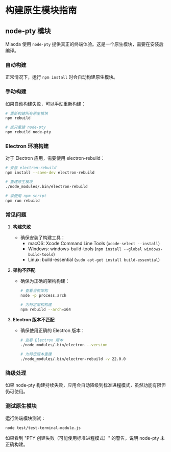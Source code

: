 # 构建原生模块指南

## node-pty 模块

Miaoda 使用 `node-pty` 提供真正的终端体验。这是一个原生模块，需要在安装后编译。

### 自动构建

正常情况下，运行 `npm install` 时会自动构建原生模块。

### 手动构建

如果自动构建失败，可以手动重新构建：

```bash
# 重新构建所有原生模块
npm rebuild

# 或只重建 node-pty
npm rebuild node-pty
```

### Electron 环境构建

对于 Electron 应用，需要使用 electron-rebuild：

```bash
# 安装 electron-rebuild
npm install --save-dev electron-rebuild

# 重建原生模块
./node_modules/.bin/electron-rebuild

# 或使用 npm script
npm run rebuild
```

### 常见问题

1. **构建失败**
   - 确保安装了构建工具：
     - macOS: Xcode Command Line Tools (`xcode-select --install`)
     - Windows: windows-build-tools (`npm install --global windows-build-tools`)
     - Linux: build-essential (`sudo apt-get install build-essential`)

2. **架构不匹配**
   - 确保为正确的架构构建：
     ```bash
     # 查看当前架构
     node -p process.arch
     
     # 为特定架构构建
     npm rebuild --arch=x64
     ```

3. **Electron 版本不匹配**
   - 确保使用正确的 Electron 版本：
     ```bash
     # 查看 Electron 版本
     ./node_modules/.bin/electron --version
     
     # 为特定版本重建
     ./node_modules/.bin/electron-rebuild -v 22.0.0
     ```

### 降级处理

如果 node-pty 构建持续失败，应用会自动降级到标准进程模式，虽然功能有限但仍可使用。

### 测试原生模块

运行终端模块测试：

```bash
node test/test-terminal-module.js
```

如果看到 "PTY 创建失败（可能使用标准进程模式）" 的警告，说明 node-pty 未正确构建。